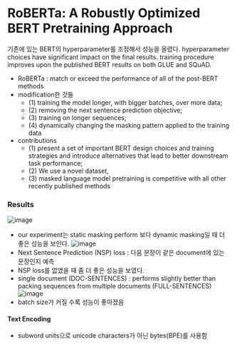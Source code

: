 # RoBERTa: A Robustly Optimized BERT Pretraining Approach

기존에 있는 BERT의 hyperparameter를 조정해서 성능을 올렸다. hyperparameter choices have significant impact on the final results. training procedure improves upon the published BERT results on both GLUE and SQuAD.
- RoBERTa : match or exceed the performance of all of the post-BERT methods
- modification한 것들
   - (1) training the model longer, with bigger batches, over more data; 
   - (2) removing the next sentence prediction objective; 
   - (3) training on longer sequences;
   - (4) dynamically changing the masking pattern applied to the training data
 - contributions 
    - (1) present a set of important BERT design choices and training strategies and introduce alternatives that lead to better downstream task performance; 
    - (2) We use a novel dataset, 
    - (3) masked language model pretraining is competitive with all other recently published methods

### Results
![image](https://user-images.githubusercontent.com/70581043/171093943-14cd1376-be44-49ff-9f83-0c8942e274d3.png)
- our experiment는 static masking perform 보다 dynamic masking일 때 더 좋은 성능을 보인다.
![image](https://user-images.githubusercontent.com/70581043/171094058-f1101c0d-ef4e-4018-8a14-60439bf2f0e5.png)
- Next Sentence Prediction (NSP) loss : 다음 문장이 같은 document에 있는 문장인지 예측
- NSP loss를 없앴을 때 좀 더 좋은 성능을 보였다.
- single document (DOC-SENTENCES) : performs slightly better than packing sequences from multiple documents (FULL-SENTENCES)
![image](https://user-images.githubusercontent.com/70581043/171094943-9443bcfc-cf9e-43ef-9fd0-dd828b7c0fc3.png)
- batch size가 커질 수록 성능이 좋아졌음
#### Text Encoding
- subword units으로 unicode characters가 아닌 bytes(BPE)를 사용함
